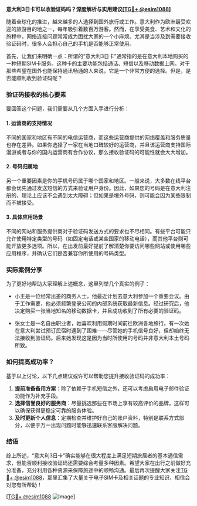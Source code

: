 **意大利3日卡可以收验证码吗？深度解析与实用建议[[TG💪+ @esim1088](https://t.me/s/esim1088)]**

随着全球化的推进，越来越多的人选择到国外旅行或工作。意大利作为欧洲最受欢迎的旅游目的地之一，每年吸引着数百万游客。然而，在享受美食、艺术和文化的旅程中，网络连接问题常常成为困扰大家的一个小麻烦。尤其是当涉及到需要接收验证码时，很多人会担心自己的手机是否能够正常使用。

首先，让我们来明确一点：所谓的“意大利3日卡”通常指的是在意大利本地购买的一种短期SIM卡服务。这种卡的主要功能包括通话、短信以及移动数据上网。对于那些希望在国外也能保持通讯畅通的人来说，它是一个非常方便的选择。但是，是否能顺利收到验证码呢？

### 验证码接收的核心要素

要回答这个问题，我们需要从几个方面入手进行分析：

#### 1. **运营商的支持情况**
不同的国家和地区有不同的电信运营商，而这些运营商提供的网络覆盖和服务质量也存在差异。如果你选择了一家在当地口碑较好的运营商，并且该运营商支持国际漫游或者与你的国内运营商有合作协议，那么接收验证码的可能性就会大大增加。

#### 2. **号码归属地**
另一个重要因素是你的手机号码属于哪个国家和地区。一般来说，大多数在线平台都会优先通过发送短信的方式来验证用户身份。因此，如果您的号码是在意大利注册的，理论上应该不会遇到太大障碍；但如果是境外号码，则可能会因为某些限制而不被接受。

#### 3. **具体应用场景**
不同的网站和服务提供商对于验证码发送方式的要求也不尽相同。有些平台可能只允许使用特定类型的号码（如固定电话或某些国家的移动电话），而其他平台则可能开放更多选项。所以，在出发前最好提前了解清楚你要访问哪些网站或使用哪些应用程序，并确认它们是否兼容你所使用的号码类型。

### 实际案例分享

为了更好地帮助大家理解上述概念，这里列举几个真实的例子：

- 小王是一位经常出差的商务人士，他最近计划去意大利参加一个重要会议。由于工作需要，他必须频繁登录公司的内部系统获取最新信息。经过研究后，他决定购买一张当地知名的移动数据卡，并且成功收到了所有必要的验证码。
  
- 张女士是一名自由职业者，她喜欢利用假期时间前往欧洲各地旅行。有一次她在意大利尝试预订民宿时遇到了困难——尽管她的手机信号良好，但却始终无法接收到验证码。后来她发现这是因为当时所使用的号码并非意大利本土号码所致。

### 如何提高成功率？

基于以上讨论，以下几点建议或许可以帮助您提升接收验证码的成功率：

1. **提前准备备用方案**：除了依赖于手机短信之外，还可以考虑启用电子邮件验证功能作为补充手段。
2. **选择信誉良好的服务商**：尽量挑选那些在市场上享有较高评价的品牌，这样可以确保获得更稳定可靠的服务体验。
3. **及时更新个人信息**：定期检查并维护好自己的账户资料，特别是联系方式部分，以便于万一出现问题时能够迅速联系客服解决问题。

### 结语

综上所述，“意大利3日卡”确实能够在很大程度上满足短期旅居者的基本通信需求，但能否顺利接收验证码还需要综合考量多种因素。希望大家在出行之前做好充分准备，充分利用各种资源来保障旅途中的顺畅沟通。最后再次提醒大家关注[TG💪+ @esim1088](https://t.me/s/esim1088)，那里汇集了大量关于电子SIM卡及相关话题的专业知识，相信会对您有所帮助！

[[TG💪+ @esim1088](https://t.me/s/esim1088) ![Image](https://i.postimg.cc/4NQfJmqS/Snipaste-2025-05-13-00-14-12.png)]